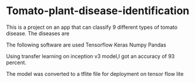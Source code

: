 # Tomato-plant-disease-identification
This is a project on an app that can classify  9 different types of tomato disease.
The diseases are 



The following software are used
Tensorflow
Keras
Numpy
Pandas 

Using transfer learning on inception v3 model,I got an accuracy of 93 percent.

The model was converted to a tflite file for deployment on tensor flow lite 